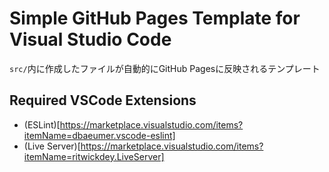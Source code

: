 # Simple GitHub Pages Template for Visual Studio Code

`src/`内に作成したファイルが自動的にGitHub Pagesに反映されるテンプレート

## Required VSCode Extensions
- (ESLint)[https://marketplace.visualstudio.com/items?itemName=dbaeumer.vscode-eslint]
- (Live Server)[https://marketplace.visualstudio.com/items?itemName=ritwickdey.LiveServer]
